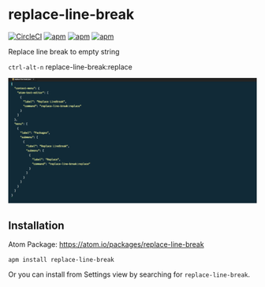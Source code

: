 replace-line-break
======

[![CircleCI](https://circleci.com/gh/mochi8k/replace-line-break.svg?style=shield)](https://circleci.com/gh/mochi8k/replace-line-break)
[![apm](https://img.shields.io/apm/dm/replace-line-break.svg)](https://github.com/mochi8k/replace-line-break)
[![apm](https://img.shields.io/apm/v/replace-line-break.svg)](https://github.com/mochi8k/replace-line-break)
[![apm](https://img.shields.io/apm/l/replace-line-break.svg)](https://github.com/mochi8k/replace-line-break)

Replace line break to empty string

`ctrl-alt-n` replace-line-break:replace

![Demo](https://github.com/mochi8k/replace-line-break/blob/master/replace-line-break.gif?raw=true)

## Installation
Atom Package: https://atom.io/packages/replace-line-break
```
apm install replace-line-break
```
Or you can install from Settings view by searching for `replace-line-break`.
